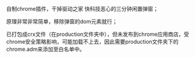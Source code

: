 自制chrome插件，干掉驱动之家 快科技恶心的三分钟闲置弹窗；

原理非常非常简单，移除弹窗的dom元素就行；

已打包成crx文件（在production文件夹中），但未发布到chrome应用商店，受chrome安全策略影响，可能加载不上去，因此需要production文件夹下的chrome.adm来添加至白名单中。

